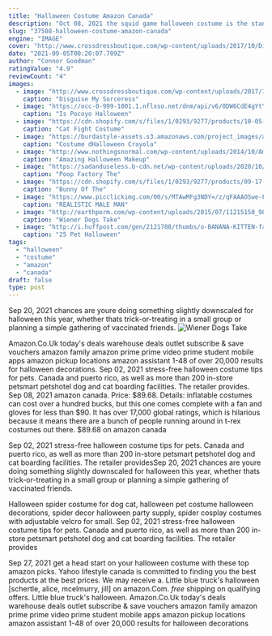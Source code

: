 ```yaml
---
title: "Halloween Costume Amazon Canada"
description: "Oct 08, 2021 the squid game halloween costume is the stand-out trend for 2021. Here's how to get the look; from squid game red light, green light girl, to"
slug: "37508-halloween-costume-amazon-canada"
engine: "IMAGE"
cover: "http://www.crossdressboutique.com/wp-content/uploads/2017/10/Disguise-Womens-My-Sorceress-Women-Plus-Size-Costume-Long.jpg"
date: "2021-09-05T00:20:07.709Z"
author: "Connor Goodman"
ratingValue: "4.9"
reviewCount: "4"
images:
  - image: "http://www.crossdressboutique.com/wp-content/uploads/2017/10/Disguise-Womens-My-Sorceress-Women-Plus-Size-Costume-Long.jpg"
    caption: "Disguise My Sorceress"
  - image: "https://occ-0-999-1001.1.nflxso.net/dnm/api/v6/0DW6CdE4gYtYx8iy3aj8gs9WtXE/AAAABcNxWvf5NwqEoYw3eYFuTJxIQ8bKiVUuRbEU1PV0Un9BebWBfseZHrfHrX3X6RQLMVeCpB17lAtVZpGgnkn62H5ILfG7.jpg?r=c9c"
    caption: "Is Pocoyo Halloween"
  - image: "https://cdn.shopify.com/s/files/1/0293/9277/products/10-05-18_Studio_2_15-22-38_553458_Black0512_JF_760x.jpg?v=1602806912"
    caption: "Cat Fight Costume"
  - image: "https://burdastyle-assets.s3.amazonaws.com/project_images/assets/000/078/436/10865_306488065458_884490458_9619584_3527953_n_1__original.jpg?1259984128"
    caption: "Costume dHalloween Crayola"
  - image: "http://www.nothingsnormal.com/wp-content/uploads/2014/10/Amazing-Halloween-Makeup-002.jpg"
    caption: "Amazing Halloween Makeup"
  - image: "https://sadanduseless.b-cdn.net/wp-content/uploads/2020/10/funny-dog-costumes8.jpg"
    caption: "Poop Factory The"
  - image: "https://cdn.shopify.com/s/files/1/0293/9277/products/09-17-20Studio1_JP_ON_15-30-21_41_550309_Black_0276_JK_760x.jpg?v=1600729284"
    caption: "Bunny Of The"
  - image: "https://www.picclickimg.com/00/s/MTAwMFg3NDY=/z/qFAAAOSwe-FU7qHv/$/Realistic-Male-Man-Latex-Mask-Disguise-Halloween-Costume-_1.jpg"
    caption: "REALISTIC MALE MAN"
  - image: "http://earthporm.com/wp-content/uploads/2015/07/11215150_985869494834879_8836237525408294097_n.jpg"
    caption: "Wiener Dogs Take"
  - image: "http://i.huffpost.com/gen/2121788/thumbs/o-BANANA-KITTEN-facebook.jpg"
    caption: "25 Pet Halloween"
tags:
  - "halloween"
  - "costume"
  - "amazon"
  - "canada"
draft: false
type: post
---
```


Sep 20, 2021 chances are youre doing something slightly downscaled for halloween this year, whether thats trick-or-treating in a small group or planning a simple gathering of vaccinated friends.
![Wiener Dogs Take](http://earthporm.com/wp-content/uploads/2015/07/11215150_985869494834879_8836237525408294097_n.jpg "Wiener Dogs Take")

Amazon.Co.Uk today&#39;s deals warehouse deals outlet subscribe &amp; save vouchers amazon family amazon prime prime video prime student mobile apps amazon pickup locations amazon assistant 1-48 of over 20,000 results for halloween decorations. Sep 02, 2021 stress-free halloween costume tips for pets.  Canada and puerto rico, as well as more than 200 in-store petsmart petshotel dog and cat boarding facilities. The retailer provides. Sep 08, 2021 amazon canada. Price: $89.68. Details: inflatable costumes can cost over a hundred bucks, but this one comes complete with a fan and gloves for less than $90. It has over 17,000 global ratings, which is hilarious because it means there are a bunch of people running around in t-rex costumes out there. $89.68 on amazon canada
<!--inArticleAds-->

<!--galleryOne-->

Sep 02, 2021 stress-free halloween costume tips for pets.  Canada and puerto rico, as well as more than 200 in-store petsmart petshotel dog and cat boarding facilities. The retailer providesSep 20, 2021 chances are youre doing something slightly downscaled for halloween this year, whether thats trick-or-treating in a small group or planning a simple gathering of vaccinated friends.
<!--inArticleAds-->

<!--galleryTwo-->

Halloween spider costume for dog cat, halloween pet costume halloween decorations, spider decor halloween party supply, spider cosplay costumes with adjustable velcro for small. Sep 02, 2021 stress-free halloween costume tips for pets.  Canada and puerto rico, as well as more than 200 in-store petsmart petshotel dog and cat boarding facilities. The retailer provides
<!--galleryThree-->

Sep 27, 2021 get a head start on your halloween costume with these top amazon picks. Yahoo lifestyle canada is committed to finding you the best products at the best prices. We may receive a. Little blue truck's halloween [schertle, alice, mcelmurry, jill] on amazon.Com. *free* shipping on qualifying offers. Little blue truck's halloween. Amazon.Co.Uk today's deals warehouse deals outlet subscribe & save vouchers amazon family amazon prime prime video prime student mobile apps amazon pickup locations amazon assistant 1-48 of over 20,000 results for halloween decorations